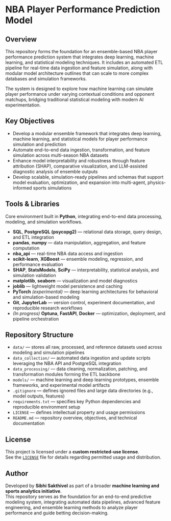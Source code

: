 # NBA Player Performance Prediction Model

## Overview

This repository forms the foundation for an ensemble-based NBA player performance prediction system that integrates deep learning, machine learning, and statistical modeling techniques. It includes an automated ETL pipeline for real-time data ingestion and feature simulation, along with modular model architecture outlines that can scale to more complex databases and simulation frameworks.

The system is designed to explore how machine learning can simulate player performance under varying contextual conditions and opponent matchups, bridging traditional statistical modeling with modern AI experimentation.

## Key Objectives

- Develop a modular ensemble framework that integrates deep learning, machine learning, and statistical models for player performance simulation and prediction
- Automate end-to-end data ingestion, transformation, and feature simulation across multi-season NBA datasets
- Enhance model interpretability and robustness through feature attribution (SHAP), comparative visualization, and LLM-assisted diagnostic analysis of ensemble outputs
- Develop scalable, simulation-ready pipelines and schemas that support model evaluation, optimization, and expansion into multi-agent, physics-informed sports simulations

## Tools & Libraries

Core environment built in **Python**, integrating end-to-end data processing, modeling, and simulation workflows.

- **SQL**, **PostgreSQL (psycopg2)** — relational data storage, query design, and ETL integration  
- **pandas**, **numpy** — data manipulation, aggregation, and feature computation  
- **nba_api** — real-time NBA data access and ingestion  
- **scikit-learn**, **XGBoost** — ensemble modeling, regression, and performance evaluation  
- **SHAP**, **StatsModels**, **SciPy** — interpretability, statistical analysis, and simulation validation  
- **matplotlib**, **seaborn** — visualization and model diagnostics  
- **joblib** — lightweight model persistence and caching  
- **PyTorch** *(experimental)* — deep learning architectures for behavioral and simulation-based modeling  
- **Git**, **JupyterLab** — version control, experiment documentation, and reproducible research workflows  
- *(In progress)* **Optuna**, **FastAPI**, **Docker** — optimization, deployment, and pipeline orchestration  

## Repository Structure

- `data/` — stores all raw, processed, and reference datasets used across modeling and simulation pipelines  
- `data_collection/` — automated data ingestion and update scripts leveraging the NBA API and PostgreSQL integration  
- `data_processing/` — data cleaning, normalization, patching, and transformation modules forming the ETL backbone  
- `models/` — machine learning and deep learning prototypes, ensemble frameworks, and experimental model artifacts  
- `.gitignore` — defines ignored files and large data directories (e.g., model outputs, features)  
- `requirements.txt` — specifies key Python dependencies and reproducible environment setup  
- `LICENSE` — defines intellectual property and usage permissions  
- `README.md` — repository overview, objectives, and technical documentation  

## License  
This project is licensed under a **custom restricted-use license**.  
See the [`LICENSE`](./LICENSE) file for details regarding permitted usage and distribution.  

## Author  
Developed by **Sibhi Sakthivel** as part of a broader **machine learning and sports analytics initiative**.  
This repository serves as the foundation for an end-to-end predictive modeling system, integrating automated data pipelines, advanced feature engineering, and ensemble learning methods to analyze player performance and guide betting decision-making.
